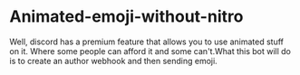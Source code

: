 # Animated-emoji-without-nitro
Well, discord has a premium feature that allows you to use animated stuff on it. Where some people can afford it and some can't.What this bot will do is to create an author webhook and then sending emoji. 
